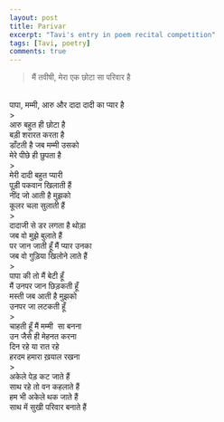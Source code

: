 ```yaml
---
layout: post
title: Parivar
excerpt: "Tavi's entry in poem recital competition"
tags: [Tavi, poetry]
comments: true
---
```


>मैं तवीषी, मेरा एक छोटा सा परिवार है
<br />
पापा, मम्मी, आरु और दादा दादी का प्यार है
<br />
>
<br />
आरु बहुत ही छोटा है
<br />
बड़ी शरारत करता है
<br />
डाँटती है जब मम्मी उसको
<br />
मेरे पीछे ही छुपता है
<br />
>
<br />
मेरी दादी बहुत प्यारी
<br />
पूड़ी पकवान खिलाती हैं
<br />
नींद जो आती है मुझको
<br />
कूलर चला सुलाती हैं
<br />
>
<br />
दादाजी से डर लगता है थोड़ा
<br />
जब वो मुझे बुलाते हैं
<br />
पर जान जाती हूँ मैं प्यार उनका
<br />
जब वो गुड़िया खिलोने लाते हैं
<br />
>
<br />
पापा की तो मैं बेटी हूँ
<br />
मैं उन​पर ​जान छिड़कती हूँ
<br />
मस्ती जब आती है मुझको
<br />
उन​पर ​जा लटकती हूँ
<br />
>
<br />
चाहती हूँ मैं ​मम्मी ​ सा बनना
<br />
उन जैसे ही मेहनत करना
<br />
दिन रहे या रात ​रहे
<br />​
हरदम हमारा ख़याल रखना
<br />
>
<br />
अकेले पेड़ कट जाते हैं
<br />
साथ रहे तो वन कहलाते हैं
<br />
हम भी अकेले थक जाते हैं
<br />
साथ में सुखी परिवार बनाते हैं
